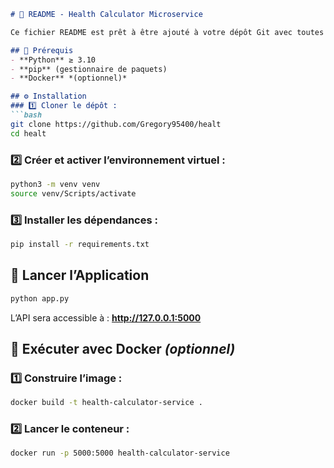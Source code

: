 ```md
# 📄 README - Health Calculator Microservice

Ce fichier README est prêt à être ajouté à votre dépôt Git avec toutes les informations nécessaires.

## 🛑 Prérequis
- **Python** ≥ 3.10
- **pip** (gestionnaire de paquets)
- **Docker** *(optionnel)*

## ⚙️ Installation
### 1️⃣ Cloner le dépôt :
```bash
git clone https://github.com/Gregory95400/healt
cd healt
```
### 2️⃣ Créer et activer l’environnement virtuel :
```bash
python3 -m venv venv
source venv/Scripts/activate
```
### 3️⃣ Installer les dépendances :
```bash
pip install -r requirements.txt
```
## 🚀 Lancer l’Application
```bash
python app.py
```
L’API sera accessible à : **http://127.0.0.1:5000**

## 🐳 Exécuter avec Docker *(optionnel)*
### 1️⃣ Construire l’image :
```bash
docker build -t health-calculator-service .
```
### 2️⃣ Lancer le conteneur :
```bash
docker run -p 5000:5000 health-calculator-service
```


